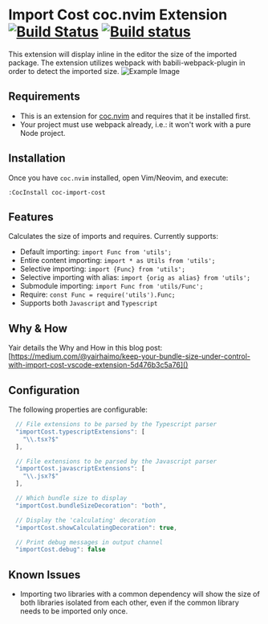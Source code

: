 # Import Cost coc.nvim Extension [![Build Status](https://travis-ci.org/wix/import-cost.svg?branch=master)](https://travis-ci.org/wix/import-cost) [![Build status](https://ci.appveyor.com/api/projects/status/ko48qav9qqb8fv8u?svg=true)](https://ci.appveyor.com/project/shahata/import-cost)

This extension will display inline in the editor the size of the imported package.
The extension utilizes webpack with babili-webpack-plugin in order to detect the imported size.
![Example Image](images/coc-import-cost.gif)

## Requirements

- This is an extension for [coc.nvim](https://github.com/neoclide/coc.nvim) and requires that it be installed first.
- Your project must use webpack already, i.e.: it won't work with a pure Node project.

## Installation

Once you have `coc.nvim` installed, open Vim/Neovim, and execute:

```
:CocInstall coc-import-cost
```

## Features

Calculates the size of imports and requires.
Currently supports:

* Default importing: `import Func from 'utils';`
* Entire content importing: `import * as Utils from 'utils';`
* Selective importing: `import {Func} from 'utils';`
* Selective importing with alias: `import {orig as alias} from 'utils';`
* Submodule importing: `import Func from 'utils/Func';`
* Require: `const Func = require('utils').Func;`
* Supports both `Javascript` and `Typescript`

## Why & How

Yair details the Why and How in this blog post:
[https://medium.com/@yairhaimo/keep-your-bundle-size-under-control-with-import-cost-vscode-extension-5d476b3c5a76]()

## Configuration

The following properties are configurable:

```javascript
  // File extensions to be parsed by the Typescript parser
  "importCost.typescriptExtensions": [
    "\\.tsx?$"
  ],

  // File extensions to be parsed by the Javascript parser
  "importCost.javascriptExtensions": [
    "\\.jsx?$"
  ],

  // Which bundle size to display
  "importCost.bundleSizeDecoration": "both",

  // Display the 'calculating' decoration
  "importCost.showCalculatingDecoration": true,

  // Print debug messages in output channel
  "importCost.debug": false
```

## Known Issues

* Importing two libraries with a common dependency will show the size of both libraries isolated from each other, even if the common library needs to be imported only once.
